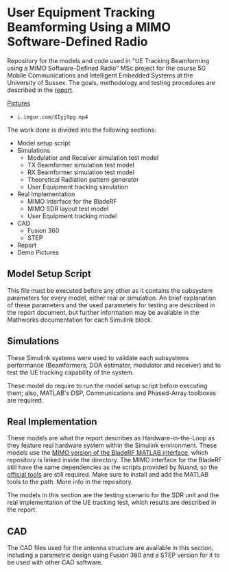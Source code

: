 # User Equipment Tracking Beamforming Using a MIMO Software-Defined Radio
Repository for the models and code used in "UE Tracking Beamforming using a MIMO Software-Defined Radio" MSc project for the course
5G Mobile Communications and Intelligent Embedded Systems at the University of Sussex. The goals, methodology and testing procedures 
are described in the [report](Report.pdf).

[Pictures](https://imgur.com/a/FrR2UBe)

 - `i.imgur.com/XIyj9pg.mp4`

The work done is divided into the following sections:
* Model setup script
* Simulations
  * Modulatior and Receiver simulation test model
  * TX Beamformer simulation test model
  * RX Beamformer simulation test model
  * Theoretical Radiation pattern generator
  * User Equipment tracking simulation
* Real Implementation
  * MIMO Interface for the BladeRF
  * MIMO SDR layout test model
  * User Equipment tracking model
* CAD
  * Fusion 360
  * STEP
* Report
* Demo Pictures

## Model Setup Script
This file must be executed before any other as it contains the subsystem parameters for every model, either real or simulation. 
An brief explanation of these parameters and the used parameters for testing are described in the report document, but further 
information may be available in the Mathworks documentation for each Simulink block.

## Simulations
These Simulink systems were used to validate each subsystems performance (Beamformers, DOA estimator, modulator and receiver)
and to test the UE tracking capability of the system.

These model do require to run the model setup script before executing them; also, MATLAB's DSP, Communications and Phased-Array 
toolboxes are required.

## Real Implementation
These models are what the report describes as Hardware-in-the-Loop as they feature real hardware system within the Simulink 
environment. These models use the [MIMO version of the BladeRF MATLAB interface](https://github.com/JoseAmador95/BladeRF_MIMO), 
which repository is linked inside the directory. The MIMO interface for the BladeRF still have the same dependencies as the 
scripts provided by Nuand, so the [official tools](https://www.nuand.com/support/) are still required. Make sure to install and
add the MATLAB tools to the path. More info in the repository.

The models in this section are the testing scenario for the SDR unit and the real implementation of the UE tracking test, which
results are described in the report.

## CAD
The CAD files used for the antenna structure are available in this section, including a parametric design using Fusion 360 and 
a STEP version for it to be used with other CAD software.

